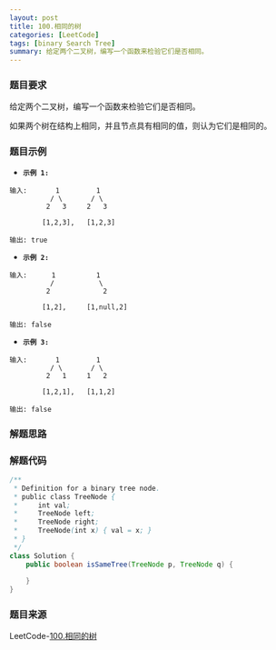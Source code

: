 ```yaml
---
layout: post
title: 100.相同的树
categories: [LeetCode]
tags: [binary Search Tree]
summary: 给定两个二叉树，编写一个函数来检验它们是否相同。
---
```


### 题目要求
给定两个二叉树，编写一个函数来检验它们是否相同。

如果两个树在结构上相同，并且节点具有相同的值，则认为它们是相同的。


### 题目示例
- **`示例 1:`**
```
输入:       1         1
          / \       / \
         2   3     2   3

        [1,2,3],   [1,2,3]

输出: true
```

- **`示例 2:`**
```
输入:      1          1
          /           \
         2             2

        [1,2],     [1,null,2]

输出: false
```

- **`示例 3:`**
```
输入:       1         1
          / \       / \
         2   1     1   2

        [1,2,1],   [1,1,2]

输出: false
```


### 解题思路


### 解题代码
```java
/**
 * Definition for a binary tree node.
 * public class TreeNode {
 *     int val;
 *     TreeNode left;
 *     TreeNode right;
 *     TreeNode(int x) { val = x; }
 * }
 */
class Solution {
    public boolean isSameTree(TreeNode p, TreeNode q) {
        
    }
}
```



### 题目来源
LeetCode-[100.相同的树](https://leetcode-cn.com/problems/same-tree/)
